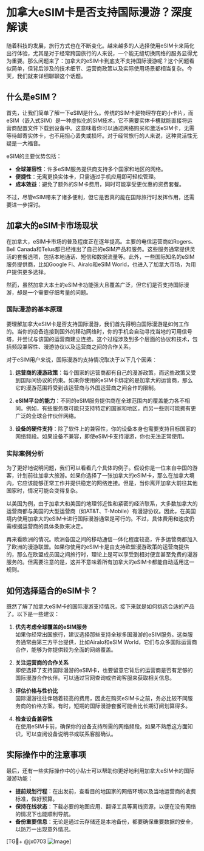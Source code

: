 # 加拿大eSIM卡是否支持国际漫游？深度解读

随着科技的发展，旅行方式也在不断变化。越来越多的人选择使用eSIM卡来简化出行体验，尤其是对于经常跨国旅行的人来说，一个能无缝切换网络的服务显得尤为重要。那么问题来了：加拿大的eSIM卡到底支不支持国际漫游呢？这个问题看似简单，但背后涉及的技术细节、运营商政策以及实际使用场景都相当复杂。今天，我们就来详细聊聊这个话题。

## 什么是eSIM？

首先，让我们简单了解一下eSIM是什么。传统的SIM卡是物理存在的小卡片，而eSIM（嵌入式SIM）是一种虚拟化的SIM技术，它不需要实体卡槽就能直接将运营商配置文件下载到设备中。这意味着你可以通过网络购买和激活eSIM卡，无需等待邮寄实体卡，也不用担心丢失或损坏。对于经常旅行的人来说，这种灵活性无疑是一大福音。

eSIM的主要优势包括：

- **全球兼容性**：许多eSIM服务提供商支持多个国家和地区的网络。
- **便捷性**：无需更换实体卡，只需通过手机应用即可轻松管理。
- **成本效益**：避免了额外的SIM卡费用，同时可能享受更优惠的资费套餐。

不过，尽管eSIM带来了诸多便利，但它是否真的能在国际旅行时发挥作用，还需要进一步探讨。

## 加拿大的eSIM卡市场现状

在加拿大，eSIM卡市场的普及程度正在逐年提高。主要的电信运营商如Rogers、Bell Canada和Telus都已经推出了自己的eSIM产品和服务。这些服务通常提供灵活的套餐选项，包括本地通话、短信和数据流量等。此外，一些国际知名的eSIM服务提供商，比如Google Fi、Airalo和eSIM World，也进入了加拿大市场，为用户提供更多选择。

然而，虽然加拿大本土的eSIM卡功能强大且覆盖广泛，但它们是否支持国际漫游，却是一个需要仔细考量的问题。

### 国际漫游的基本原理

要理解加拿大eSIM卡是否支持国际漫游，我们首先得明白国际漫游是如何工作的。当你的设备连接到国外的移动网络时，你的手机会自动寻找当地的可用信号塔，并尝试与该国的运营商建立连接。这个过程涉及到多个层面的协议和技术，包括频段兼容性、漫游协议以及运营商之间的合作关系。

对于eSIM用户来说，国际漫游的支持情况取决于以下几个因素：

1. **运营商的漫游政策**：每个国家的运营商都有自己的漫游政策，而这些政策又受到国际间协议的约束。如果你使用的eSIM卡绑定的是加拿大的运营商，那么它的漫游范围将受到该运营商与外国运营商之间合作的限制。

2. **eSIM平台的能力**：不同的eSIM服务提供商在全球范围内的覆盖能力各不相同。例如，有些服务商可能只支持特定的国家和地区，而另一些则可能拥有更广泛的全球合作伙伴网络。

3. **设备的硬件支持**：除了软件上的兼容性，你的设备本身也需要支持目标国家的网络频段。如果设备不兼容，即使eSIM卡支持漫游，你也无法正常使用。

### 实际案例分析

为了更好地说明问题，我们可以看看几个具体的例子。假设你是一位来自中国的游客，计划前往加拿大旅游。如果你选择了一张加拿大的eSIM卡，那么在加拿大境内，它应该能够正常工作并提供稳定的网络连接。但是，当你离开加拿大前往其他国家时，情况可能会变得复杂。

以美国为例，由于加拿大和美国的地理邻近性和紧密的经济联系，大多数加拿大的运营商都与美国的大型运营商（如AT&T、T-Mobile）有漫游协议。因此，在美国境内使用加拿大的eSIM卡进行国际漫游通常是可行的。不过，具体费用和速度仍需根据运营商的具体条款来决定。

再来看欧洲的情况。欧洲各国之间的移动通信一体化程度较高，许多运营商都加入了欧洲的漫游联盟。如果你使用的eSIM卡是由支持欧盟漫游政策的运营商提供的，那么在欧盟成员国之间旅行时，理论上是可以享受到相对便宜甚至免费的漫游服务的。但需要注意的是，这并不意味着所有加拿大的eSIM卡都能自动适用这一规则。

## 如何选择适合的eSIM卡？

既然了解了加拿大eSIM卡的国际漫游支持情况，接下来就是如何挑选合适的产品了。以下是一些建议：

1. **优先考虑全球覆盖的eSIM服务**  
   如果你经常出国旅行，建议选择那些支持全球多国漫游的eSIM服务。这类服务通常由第三方平台提供，比如Airalo和eSIM World，它们与众多国际运营商合作，能够为你提供较为全面的网络覆盖。

2. **关注运营商的合作关系**  
   即使选择了支持国际漫游的eSIM卡，也要留意它背后的运营商是否有足够的国际漫游合作伙伴。可以通过官网查询或咨询客服来获取相关信息。

3. **评估价格与性价比**  
   国际漫游往往伴随着较高的费用，因此在购买eSIM卡之前，务必比较不同服务商的价格方案。有时，短期的国际漫游套餐可能会比长期订阅划算得多。

4. **检查设备兼容性**  
   在使用eSIM卡前，确保你的设备支持所需的网络频段。如果不熟悉这方面知识，可以查阅设备说明书或联系客服确认。

## 实际操作中的注意事项

最后，还有一些实际操作中的小贴士可以帮助你更好地利用加拿大eSIM卡的国际漫游功能：

- **提前规划行程**：在出发前，查看目的地国家的网络环境以及当地运营商的收费标准，做好预算。
- **保持在线状态**：下载必要的地图应用、翻译工具等离线资源，以便在没有网络的情况下也能顺利导航。
- **备份重要信息**：无论是通过云存储还是本地备份，都要确保重要数据的安全，以防万一出现意外情况。

[TG💪+ @jx0703 ![Image](https://github.com/user-attachments/assets/dbca1d08-cadb-493c-b0ec-ad6f7a83f270)]